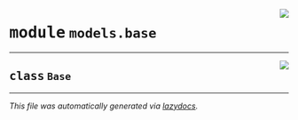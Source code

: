 <!-- markdownlint-disable -->

<a href="../../backend/src/models/base.py#L0"><img align="right" style="float:right;" src="https://img.shields.io/badge/-source-cccccc?style=flat-square"></a>

# <kbd>module</kbd> `models.base`






---

<a href="../../backend/src/models/base.py#L4"><img align="right" style="float:right;" src="https://img.shields.io/badge/-source-cccccc?style=flat-square"></a>

## <kbd>class</kbd> `Base`










---

_This file was automatically generated via [lazydocs](https://github.com/ml-tooling/lazydocs)._
